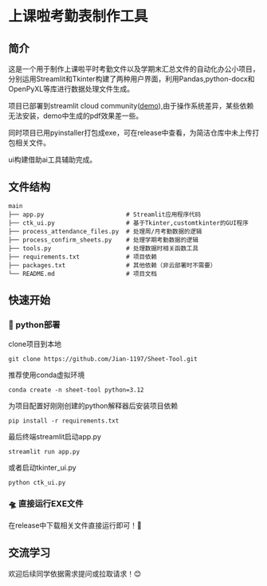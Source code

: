 # 上课啦考勤表制作工具

## 简介
这是一个用于制作上课啦平时考勤文件以及学期末汇总文件的自动化办公小项目，分别运用Streamlit和Tkinter构建了两种用户界面，利用Pandas,python-docx和OpenPyXL等库进行数据处理文件生成。

项目已部署到streamlit cloud community([demo](https://sheet-tool-zsjsj.streamlit.app/)),由于操作系统差异，某些依赖无法安装，demo中生成的pdf效果差一些。

同时项目已用pyinstaller打包成exe，可在release中查看，为简洁仓库中未上传打包相关文件。

ui构建借助ai工具辅助完成。

## 文件结构
```
main
├── app.py                       # Streamlit应用程序代码
├── ctk_ui.py                    # 基于Tkinter,customtkinter的GUI程序
├── process_attendance_files.py  # 处理周/月考勤数据的逻辑
├── process_confirm_sheets.py    # 处理学期考勤数据的逻辑
├── tools.py                     # 处理数据时相关函数工具
├── requirements.txt             # 项目依赖
├── packages.txt                 # 其他依赖（非云部署时不需要）
└── README.md                    # 项目文档
```

## 快速开始

### 🚀 python部署

clone项目到本地
```
git clone https://github.com/Jian-1197/Sheet-Tool.git

```

推荐使用conda虚拟环境
```
conda create -n sheet-tool python=3.12

```

为项目配置好刚刚创建的python解释器后安装项目依赖
```
pip install -r requirements.txt

```

最后终端streamlit启动app.py
```
streamlit run app.py

```

或者启动tkinter_ui.py
```
python ctk_ui.py

```

### 🛸 直接运行EXE文件


在release中下载相关文件直接运行即可！🎉


## 交流学习


欢迎后续同学依据需求提问或拉取请求！😊
